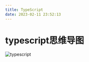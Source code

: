 ```yaml
---
title: TypeScript
date: 2023-02-11 23:52:13
---
```


# typescript思维导图

![typescript](https://fristnamecao.github.io/img/typescript.jpg)